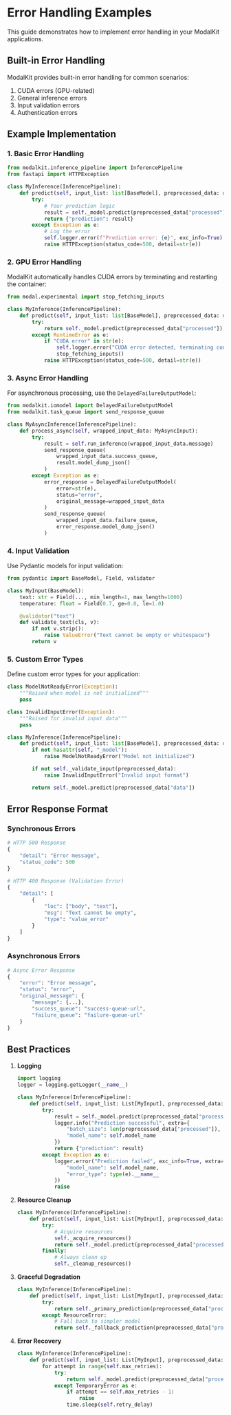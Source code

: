 # Error Handling Examples

This guide demonstrates how to implement error handling in your ModalKit applications.

## Built-in Error Handling

ModalKit provides built-in error handling for common scenarios:

1. CUDA errors (GPU-related)
2. General inference errors
3. Input validation errors
4. Authentication errors

## Example Implementation

### 1. Basic Error Handling

```python
from modalkit.inference_pipeline import InferencePipeline
from fastapi import HTTPException

class MyInference(InferencePipeline):
    def predict(self, input_list: list[BaseModel], preprocessed_data: dict) -> dict:
        try:
            # Your prediction logic
            result = self._model.predict(preprocessed_data["processed"])
            return {"prediction": result}
        except Exception as e:
            # Log the error
            self.logger.error(f"Prediction error: {e}", exc_info=True)
            raise HTTPException(status_code=500, detail=str(e))
```

### 2. GPU Error Handling

ModalKit automatically handles CUDA errors by terminating and restarting the container:

```python
from modal.experimental import stop_fetching_inputs

class MyInference(InferencePipeline):
    def predict(self, input_list: list[BaseModel], preprocessed_data: dict) -> dict:
        try:
            return self._model.predict(preprocessed_data["processed"])
        except RuntimeError as e:
            if "CUDA error" in str(e):
                self.logger.error("CUDA error detected, terminating container")
                stop_fetching_inputs()
            raise HTTPException(status_code=500, detail=str(e))
```

### 3. Async Error Handling

For asynchronous processing, use the `DelayedFailureOutputModel`:

```python
from modalkit.iomodel import DelayedFailureOutputModel
from modalkit.task_queue import send_response_queue

class MyAsyncInference(InferencePipeline):
    def process_async(self, wrapped_input_data: MyAsyncInput):
        try:
            result = self.run_inference(wrapped_input_data.message)
            send_response_queue(
                wrapped_input_data.success_queue,
                result.model_dump_json()
            )
        except Exception as e:
            error_response = DelayedFailureOutputModel(
                error=str(e),
                status="error",
                original_message=wrapped_input_data
            )
            send_response_queue(
                wrapped_input_data.failure_queue,
                error_response.model_dump_json()
            )
```

### 4. Input Validation

Use Pydantic models for input validation:

```python
from pydantic import BaseModel, Field, validator

class MyInput(BaseModel):
    text: str = Field(..., min_length=1, max_length=1000)
    temperature: float = Field(0.7, ge=0.0, le=1.0)

    @validator("text")
    def validate_text(cls, v):
        if not v.strip():
            raise ValueError("Text cannot be empty or whitespace")
        return v
```

### 5. Custom Error Types

Define custom error types for your application:

```python
class ModelNotReadyError(Exception):
    """Raised when model is not initialized"""
    pass

class InvalidInputError(Exception):
    """Raised for invalid input data"""
    pass

class MyInference(InferencePipeline):
    def predict(self, input_list: list[BaseModel], preprocessed_data: dict) -> dict:
        if not hasattr(self, "_model"):
            raise ModelNotReadyError("Model not initialized")

        if not self._validate_input(preprocessed_data):
            raise InvalidInputError("Invalid input format")

        return self._model.predict(preprocessed_data["data"])
```

## Error Response Format

### Synchronous Errors

```python
# HTTP 500 Response
{
    "detail": "Error message",
    "status_code": 500
}

# HTTP 400 Response (Validation Error)
{
    "detail": [
        {
            "loc": ["body", "text"],
            "msg": "Text cannot be empty",
            "type": "value_error"
        }
    ]
}
```

### Asynchronous Errors

```python
# Async Error Response
{
    "error": "Error message",
    "status": "error",
    "original_message": {
        "message": {...},
        "success_queue": "success-queue-url",
        "failure_queue": "failure-queue-url"
    }
}
```

## Best Practices

1. **Logging**
   ```python
   import logging
   logger = logging.getLogger(__name__)

   class MyInference(InferencePipeline):
       def predict(self, input_list: List[MyInput], preprocessed_data: dict) -> dict:
           try:
               result = self._model.predict(preprocessed_data["processed"])
               logger.info("Prediction successful", extra={
                   "batch_size": len(preprocessed_data["processed"]),
                   "model_name": self.model_name
               })
               return {"prediction": result}
           except Exception as e:
               logger.error("Prediction failed", exc_info=True, extra={
                   "model_name": self.model_name,
                   "error_type": type(e).__name__
               })
               raise
   ```

2. **Resource Cleanup**
   ```python
   class MyInference(InferencePipeline):
       def predict(self, input_list: List[MyInput], preprocessed_data: dict) -> dict:
           try:
               # Acquire resources
               self._acquire_resources()
               return self._model.predict(preprocessed_data["processed"])
           finally:
               # Always clean up
               self._cleanup_resources()
   ```

3. **Graceful Degradation**
   ```python
   class MyInference(InferencePipeline):
       def predict(self, input_list: List[MyInput], preprocessed_data: dict) -> dict:
           try:
               return self._primary_prediction(preprocessed_data["processed"])
           except ResourceError:
               # Fall back to simpler model
               return self._fallback_prediction(preprocessed_data["processed"])
   ```

4. **Error Recovery**
   ```python
   class MyInference(InferencePipeline):
       def predict(self, input_list: List[MyInput], preprocessed_data: dict) -> dict:
           for attempt in range(self.max_retries):
               try:
                   return self._model.predict(preprocessed_data["processed"])
               except TemporaryError as e:
                   if attempt == self.max_retries - 1:
                       raise
                   time.sleep(self.retry_delay)
   ```
